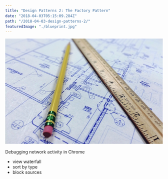 ```yaml
---
title: "Design Patterns 2: The Factory Pattern"
date: "2018-04-03T05:15:09.284Z"
path: "/2018-04-03-design-patterns-2/"
featuredImage: "./blueprint.jpg"
---
```

![Blueprints](./blueprint.jpg)

Debugging network activity in Chrome
- view waterfall
- sort by type
- block sources
